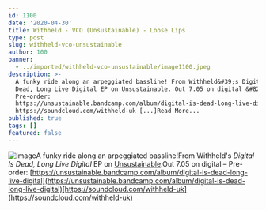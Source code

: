 ```yaml
---
id: 1100
date: '2020-04-30'
title: Withheld - VCO (Unsustainable) - Loose Lips
type: post
slug: withheld-vco-unsustainable
author: 100
banner:
  - ../imported/withheld-vco-unsustainable/image1100.jpeg
description: >-
  A funky ride along an arpeggiated bassline! From Withheld&#39;s Digital Is
  Dead, Long Live Digital EP on Unsustainable. Out 7.05 on digital &#8211;
  Pre-order:
  https://unsustainable.bandcamp.com/album/digital-is-dead-long-live-digital
  https://soundcloud.com/withheld-uk [...]Read More...
published: true
tags: []
featured: false
---
```

![image](../../imported/withheld-vco-unsustainable/image1100.jpeg)A funky ride along an arpeggiated bassline!From Withheld's _Digital Is Dead, Long Live Digital_ EP on [Unsustainable](https://unsustainable.bandcamp.com/).Out 7.05 on digital – Pre-order: [](https://unsustainable.bandcamp.com/)[](https://unsustainable.bandcamp.com/album/digital-is-dead-long-live-digital)[https://unsustainable.bandcamp.com/album/digital-is-dead-long-live-digital](https://unsustainable.bandcamp.com/album/digital-is-dead-long-live-digital)[https://soundcloud.com/withheld-uk](https://soundcloud.com/withheld-uk)